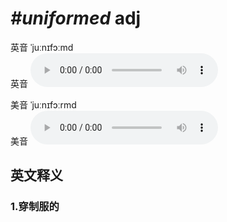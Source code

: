 # ***\#uniformed*** adj
英音 ˈjuːnɪfɔːmd  
英音
<audio src="./media/uniformed1_AAC.aac" controls="controls"></audio>

美音 ˈjuːnɪfɔːrmd  
美音
<audio src="./media/uniformed2_AAC.aac" controls="controls"></audio>



  

英文释义
---
### 1.**穿制服的**  



